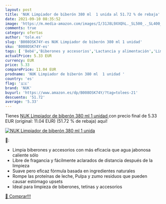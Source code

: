 ```yaml
---
layout: post
title: 'NUK Limpiador de biberón 380 ml  1 unida al 51.72 % de rebaja'
date: 2021-09-10 08:35:52
image: 'https://m.media-amazon.com/images/I/31J8L9XXQhL._SL500_._SL400_.jpg'
comments: true
category: ofertas
author: 'tole.es'
slug: 'B008OSK74Y-es NUK Limpiador de biberón 380 ml 1 unidad'
sku: 'B008OSK74Y-es'
tags: [ 'Bebé','Biberones y accesorios','Lactancia y alimentación','Limpieza de biberón','biberón','nuk', ]
actualPrice: 5.33 EUR
currency: EUR
price: 5.33
comparePrice: 11.04 EUR
prodname: 'NUK Limpiador de biberón 380 ml  1 unidad '
country: 'es'
flag: '🇪🇸'
brand: 'NUK'
buyurl: 'https://www.amazon.es/dp/B008OSK74Y/?tag=tolees-21'
descuento: '51.72'
average: '5.33'
---
```


Tienes [NUK Limpiador de biberón 380 ml  1 unidad ](https://www.amazon.es/dp/B008OSK74Y/?tag=tolees-21) con precio final de  5.33 EUR (original: 11.04 EUR) (51.72 %  de rebaja) aqui!

[![NUK Limpiador de biberón 380 ml  1 unida](https://m.media-amazon.com/images/I/31J8L9XXQhL._SL500_._SL400_.jpg)](https://www.amazon.es/dp/B008OSK74Y/?tag=tolees-21)

🔎:

- Limpia biberones y accesorios con más eficacia que agua jabonosa caliente sólo
- Libre de fragancia y fácilmente aclarados de distancia después de la limpieza
- Suave pero eficaz fórmula basada en ingredientes naturales
- Rompe las proteínas de leche, Pulpa y zumo residuos que pueden causar estómago upsets
- Ideal para limpieza de biberones, tetinas y accesorios

[🛒 Comprar!!!](https://www.amazon.es/dp/B008OSK74Y/?tag=tolees-21)
